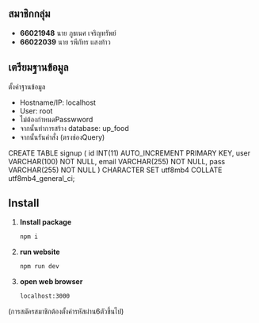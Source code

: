 ## สมาชิกกลุ่ม  
- **66021948** นาย ภูธเนศ เจริญทรัพย์  
- **66022039** นาย รพีภัทร แสงท้าว


## เตรียมฐานข้อมูล
ตั้งค่าฐานข้อมูล
- Hostname/IP: localhost
- User:  root
- ไม่ต้องกำหนดPasswword
- จากนั้นทำการสร้าง database: up_food
- จากนั้นรันคำสั่ง (ตรงช่องQuery)

CREATE TABLE signup (
    id INT(11) AUTO_INCREMENT PRIMARY KEY,
    user VARCHAR(100) NOT NULL,
    email VARCHAR(255) NOT NULL,
    pass VARCHAR(255) NOT NULL
) CHARACTER SET utf8mb4 COLLATE utf8mb4_general_ci;


## Install  
1. **Install package**  
   ```sh
   npm i
2. **run website**
   ```sh
   npm run dev
3. **open web browser**
   ```sh
   localhost:3000

(การสมัครสมาชิกต้องตั้งค่ารหัสผ่าน6ตัวขึ้นไป)
